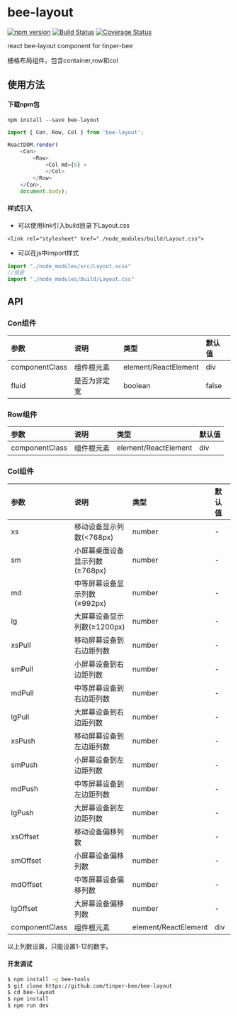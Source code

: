 # bee-layout

[![npm version](https://img.shields.io/npm/v/bee-layout.svg)](https://www.npmjs.com/package/bee-layout)
[![Build Status](https://img.shields.io/travis/tinper-bee/bee-layout/master.svg)](https://travis-ci.org/tinper-bee/bee-layout)
[![Coverage Status](https://coveralls.io/repos/github/tinper-bee/bee-layout/badge.svg?branch=master)](https://coveralls.io/github/tinper-bee/bee-layout?branch=master)


react bee-layout component for tinper-bee

栅格布局组件，包含container,row和col

## 使用方法

#### 下载npm包

```
npm install --save bee-layout
```

```js
import { Con, Row, Col } from 'bee-layout';

ReactDOM.render(
    <Con>
        <Row>
            <Col md={6} >
            </Col>
        </Row>
    </Con>,
    document.body);

```

#### 样式引入

- 可以使用link引入build目录下Layout.css
```
<link rel="stylesheet" href="./node_modules/build/Layout.css">
```
- 可以在js中import样式
```js
import "./node_modules/src/Layout.scss"
//或是
import "./node_modules/build/Layout.css"
```



## API

### Con组件

|参数|说明|类型|默认值|
|:---|:-----|:----|:------|
|componentClass|组件根元素|element/ReactElement|div|
|fluid|是否为非定宽|boolean|false|

### Row组件

|参数|说明|类型|默认值|
|:---|:-----|:----|:------|
|componentClass|组件根元素|element/ReactElement|div|

### Col组件

|参数|说明|类型|默认值|
|:---|:-----|:----|:------|
|xs|移动设备显示列数(<768px)|number|-|
|sm|小屏幕桌面设备显示列数(≥768px)|number|-|
|md|中等屏幕设备显示列数(≥992px)|number|-|
|lg|大屏幕设备显示列数(≥1200px)|number|-|
|xsPull|移动屏幕设备到右边距列数|number|-|
|smPull|小屏幕设备到右边距列数|number|-|
|mdPull|中等屏幕设备到右边距列数|number|-|
|lgPull|大屏幕设备到右边距列数|number|-|
|xsPush|移动屏幕设备到左边距列数|number|-|
|smPush|小屏幕设备到左边距列数|number|-|
|mdPush|中等屏幕设备到左边距列数|number|-|
|lgPush|大屏幕设备到左边距列数|number|-|
|xsOffset|移动设备偏移列数|number|-|
|smOffset|小屏幕设备偏移列数|number|-|
|mdOffset|中等屏幕设备偏移列数|number|-|
|lgOffset|大屏幕设备偏移列数|number|-|
|componentClass|组件根元素|element/ReactElement|div|

以上列数设置，只能设置1-12的数字。

#### 开发调试

```sh
$ npm install -g bee-tools
$ git clone https://github.com/tinper-bee/bee-layout
$ cd bee-layout
$ npm install
$ npm run dev
```
